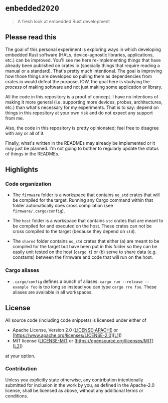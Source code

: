# `embedded2020`

> A fresh look at embedded Rust development

## Please read this

The goal of this personal experiment is exploring ways in which developing
embedded Rust software (HALs, device-agnostic libraries, applications, etc.) can
be improved. You'll see me here re-implementing things that have already been
published on crates.io (specially things that require reading a manual or a
standard). That's pretty much intentional. The goal is improving how those
things are developed so pulling them as dependencies from crates.io would defeat
the purpose. IOW, the goal here is studying the *process* of making software and
not just making some application or library.

All the code in this repository is a proof of concept. I have no intentions of
making it more general (i.e. supporting more devices, probes, architectures,
etc.) than what's necessary for my experiments. That is to say: depend on things
in this repository at your own risk and do not expect any support from me.

Also, the code in this repository is pretty opinionated; feel free to disagree
with any or all of it.

Finally, what's written in the READMEs may already be implemented or it may just
be planned. I'm not going to bother to regularly update the status of things in
the READMEs.

## Highlights

### Code organization

- The `firmware` folder is a workspace that contains `no_std` crates that will
  be compiled for the target. Running any Cargo command within that folder
  automatically does cross compilation (see `firmware/.cargo/config`).

- The `host` folder is a workspace that contains `std` crates that are meant to
  be compiled for and executed on the host. These crates can not be cross
  compiled to the target (because they depend on `std`).

- The `shared` folder contains `no_std` crates that either (a) are meant to be
  compiled for the target but have been put in this folder so they can be easily
  unit tested on the host (`cargo t`) or (b) serve to share data (e.g.
  constants) between the firmware and code that will run on the host.

### Cargo aliases

- `.cargo/config` defines a bunch of aliases. `cargo run --release --example
  foo` is too long so instead you can type `cargo rre foo`. These aliases are
  available in all workspaces.

## License

All source code (including code snippets) is licensed under either of

- Apache License, Version 2.0 ([LICENSE-APACHE](LICENSE-APACHE) or
  [https://www.apache.org/licenses/LICENSE-2.0][L1])
- MIT license ([LICENSE-MIT](LICENSE-MIT) or
  [https://opensource.org/licenses/MIT][L2])

[L1]: https://www.apache.org/licenses/LICENSE-2.0
[L2]: https://opensource.org/licenses/MIT

at your option.

### Contribution

Unless you explicitly state otherwise, any contribution intentionally submitted
for inclusion in the work by you, as defined in the Apache-2.0 license, shall be
licensed as above, without any additional terms or conditions.
